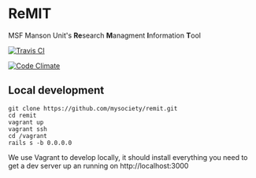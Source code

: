 ReMIT
=====

MSF Manson Unit's **Re**search **M**anagment **I**nformation **T**ool

[![Travis CI](https://travis-ci.org/mysociety/remit.svg)](https://travis-ci.org/mysociety/remit)

[![Code Climate](https://codeclimate.com/github/mysociety/remit/badges/gpa.svg)](https://codeclimate.com/github/mysociety/remit)

Local development
-----
```
git clone https://github.com/mysociety/remit.git
cd remit
vagrant up
vagrant ssh
cd /vagrant
rails s -b 0.0.0.0
```

We use Vagrant to develop locally, it should install everything you need to
get a dev server up an running on http://localhost:3000

